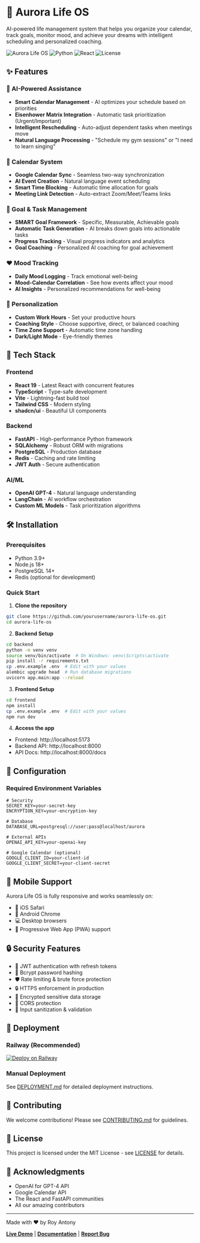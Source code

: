 # 🌟 Aurora Life OS

AI-powered life management system that helps you organize your calendar, track goals, monitor mood, and achieve your dreams with intelligent scheduling and personalized coaching.

![Aurora Life OS](https://img.shields.io/badge/version-1.0.0-blue)
![Python](https://img.shields.io/badge/python-3.9+-green)
![React](https://img.shields.io/badge/react-19.1.1-blue)
![License](https://img.shields.io/badge/license-MIT-green)

## ✨ Features

### 🤖 AI-Powered Assistance
- **Smart Calendar Management** - AI optimizes your schedule based on priorities
- **Eisenhower Matrix Integration** - Automatic task prioritization (Urgent/Important)
- **Intelligent Rescheduling** - Auto-adjust dependent tasks when meetings move
- **Natural Language Processing** - "Schedule my gym sessions" or "I need to learn singing"

### 📅 Calendar System
- **Google Calendar Sync** - Seamless two-way synchronization
- **AI Event Creation** - Natural language event scheduling
- **Smart Time Blocking** - Automatic time allocation for goals
- **Meeting Link Detection** - Auto-extract Zoom/Meet/Teams links

### 🎯 Goal & Task Management
- **SMART Goal Framework** - Specific, Measurable, Achievable goals
- **Automatic Task Generation** - AI breaks down goals into actionable tasks
- **Progress Tracking** - Visual progress indicators and analytics
- **Goal Coaching** - Personalized AI coaching for goal achievement

### ❤️ Mood Tracking
- **Daily Mood Logging** - Track emotional well-being
- **Mood-Calendar Correlation** - See how events affect your mood
- **AI Insights** - Personalized recommendations for well-being

### 👤 Personalization
- **Custom Work Hours** - Set your productive hours
- **Coaching Style** - Choose supportive, direct, or balanced coaching
- **Time Zone Support** - Automatic time zone handling
- **Dark/Light Mode** - Eye-friendly themes

## 🚀 Tech Stack

### Frontend
- **React 19** - Latest React with concurrent features
- **TypeScript** - Type-safe development
- **Vite** - Lightning-fast build tool
- **Tailwind CSS** - Modern styling
- **shadcn/ui** - Beautiful UI components

### Backend
- **FastAPI** - High-performance Python framework
- **SQLAlchemy** - Robust ORM with migrations
- **PostgreSQL** - Production database
- **Redis** - Caching and rate limiting
- **JWT Auth** - Secure authentication

### AI/ML
- **OpenAI GPT-4** - Natural language understanding
- **LangChain** - AI workflow orchestration
- **Custom ML Models** - Task prioritization algorithms

## 🛠️ Installation

### Prerequisites
- Python 3.9+
- Node.js 18+
- PostgreSQL 14+
- Redis (optional for development)

### Quick Start

1. **Clone the repository**
```bash
git clone https://github.com/yourusername/aurora-life-os.git
cd aurora-life-os
```

2. **Backend Setup**
```bash
cd backend
python -m venv venv
source venv/bin/activate  # On Windows: venv\Scripts\activate
pip install -r requirements.txt
cp .env.example .env  # Edit with your values
alembic upgrade head  # Run database migrations
uvicorn app.main:app --reload
```

3. **Frontend Setup**
```bash
cd frontend
npm install
cp .env.example .env  # Edit with your values
npm run dev
```

4. **Access the app**
- Frontend: http://localhost:5173
- Backend API: http://localhost:8000
- API Docs: http://localhost:8000/docs

## 🔧 Configuration

### Required Environment Variables
```env
# Security
SECRET_KEY=your-secret-key
ENCRYPTION_KEY=your-encryption-key

# Database
DATABASE_URL=postgresql://user:pass@localhost/aurora

# External APIs
OPENAI_API_KEY=your-openai-key

# Google Calendar (optional)
GOOGLE_CLIENT_ID=your-client-id
GOOGLE_CLIENT_SECRET=your-client-secret
```

## 📱 Mobile Support

Aurora Life OS is fully responsive and works seamlessly on:
- 📱 iOS Safari
- 🤖 Android Chrome
- 💻 Desktop browsers
- 📲 Progressive Web App (PWA) support

## 🔒 Security Features

- 🔐 JWT authentication with refresh tokens
- 🔑 Bcrypt password hashing
- 🛡️ Rate limiting & brute force protection
- 🔒 HTTPS enforcement in production
- 🔑 Encrypted sensitive data storage
- 🚫 CORS protection
- 🧹 Input sanitization & validation

## 🚀 Deployment

### Railway (Recommended)
[![Deploy on Railway](https://railway.app/button.svg)](https://railway.app/new/template)

### Manual Deployment
See [DEPLOYMENT.md](DEPLOYMENT.md) for detailed deployment instructions.

## 🤝 Contributing

We welcome contributions! Please see [CONTRIBUTING.md](CONTRIBUTING.md) for guidelines.

## 📄 License

This project is licensed under the MIT License - see [LICENSE](LICENSE) for details.

## 🙏 Acknowledgments

- OpenAI for GPT-4 API
- Google Calendar API
- The React and FastAPI communities
- All our amazing contributors

---

Made with ❤️ by Roy Antony

**[Live Demo](https://aurora-life-os.railway.app)** | **[Documentation](https://docs.aurora-life-os.com)** | **[Report Bug](https://github.com/yourusername/aurora-life-os/issues)**